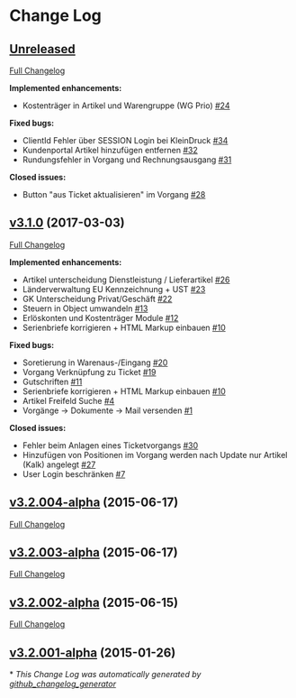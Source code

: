 # Change Log

## [Unreleased](https://github.com/schealex/contilas/tree/HEAD)

[Full Changelog](https://github.com/schealex/contilas/compare/v3.1.0...HEAD)

**Implemented enhancements:**

- Kostenträger in Artikel und Warengruppe \(WG Prio\) [\#24](https://github.com/schealex/contilas/issues/24)

**Fixed bugs:**

- ClientId Fehler über SESSION Login bei KleinDruck [\#34](https://github.com/schealex/contilas/issues/34)
- Kundenportal Artikel hinzufügen entfernen [\#32](https://github.com/schealex/contilas/issues/32)
- Rundungsfehler in Vorgang und Rechnungsausgang [\#31](https://github.com/schealex/contilas/issues/31)

**Closed issues:**

- Button "aus Ticket aktualisieren" im Vorgang [\#28](https://github.com/schealex/contilas/issues/28)

## [v3.1.0](https://github.com/schealex/contilas/tree/v3.1.0) (2017-03-03)
[Full Changelog](https://github.com/schealex/contilas/compare/v3.2.004-alpha...v3.1.0)

**Implemented enhancements:**

- Artikel unterscheidung Dienstleistung / Lieferartikel [\#26](https://github.com/schealex/contilas/issues/26)
- Länderverwaltung EU Kennzeichnung + UST [\#23](https://github.com/schealex/contilas/issues/23)
- GK Unterscheidung Privat/Geschäft [\#22](https://github.com/schealex/contilas/issues/22)
- Steuern in Object umwandeln [\#13](https://github.com/schealex/contilas/issues/13)
- Erlöskonten und Kostenträger Module [\#12](https://github.com/schealex/contilas/issues/12)
- Serienbriefe korrigieren + HTML Markup einbauen [\#10](https://github.com/schealex/contilas/issues/10)

**Fixed bugs:**

- Soretierung in Warenaus-/Eingang [\#20](https://github.com/schealex/contilas/issues/20)
- Vorgang Verknüpfung zu Ticket [\#19](https://github.com/schealex/contilas/issues/19)
- Gutschriften [\#11](https://github.com/schealex/contilas/issues/11)
- Serienbriefe korrigieren + HTML Markup einbauen [\#10](https://github.com/schealex/contilas/issues/10)
- Artikel Freifeld Suche [\#4](https://github.com/schealex/contilas/issues/4)
- Vorgänge -\> Dokumente -\> Mail versenden [\#1](https://github.com/schealex/contilas/issues/1)

**Closed issues:**

- Fehler beim Anlagen eines Ticketvorgangs [\#30](https://github.com/schealex/contilas/issues/30)
- Hinzufügen von Positionen im Vorgang werden nach Update nur Artikel \(Kalk\) angelegt [\#27](https://github.com/schealex/contilas/issues/27)
- User Login beschränken [\#7](https://github.com/schealex/contilas/issues/7)

## [v3.2.004-alpha](https://github.com/schealex/contilas/tree/v3.2.004-alpha) (2015-06-17)
[Full Changelog](https://github.com/schealex/contilas/compare/v3.2.003-alpha...v3.2.004-alpha)

## [v3.2.003-alpha](https://github.com/schealex/contilas/tree/v3.2.003-alpha) (2015-06-17)
[Full Changelog](https://github.com/schealex/contilas/compare/v3.2.002-alpha...v3.2.003-alpha)

## [v3.2.002-alpha](https://github.com/schealex/contilas/tree/v3.2.002-alpha) (2015-06-15)
[Full Changelog](https://github.com/schealex/contilas/compare/v3.2.001-alpha...v3.2.002-alpha)

## [v3.2.001-alpha](https://github.com/schealex/contilas/tree/v3.2.001-alpha) (2015-01-26)


\* *This Change Log was automatically generated by [github_changelog_generator](https://github.com/skywinder/Github-Changelog-Generator)*